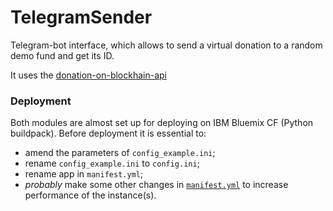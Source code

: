 # TelegramSender

Telegram-bot interface, which allows to send a virtual donation to a random demo fund and get its ID.

It uses the [donation-on-blockhain-api](https://github.com/AplusD/dontation-on-blockchain-api)

### Deployment
Both modules are almost set up for deploying on IBM Bluemix CF (Python buildpack). Before deployment it is essential to:
- amend the parameters of `config_example.ini`;
- rename `config_example.ini` to `config.ini`;
- rename app in `manifest.yml`;
- *probably* make some other changes in [`manifest.yml`](https://docs.cloudfoundry.org/devguide/deploy-apps/manifest.html) to increase performance of the instance(s).
